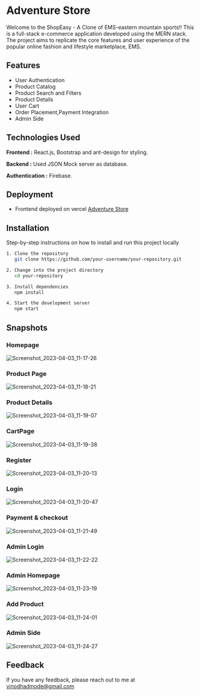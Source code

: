 # Adventure Store

Welcome to the ShopEasy - A Clone of EMS-eastern mountain sports!! This is a full-stack e-commerce application developed using the MERN stack. The project aims to replicate the core features and user experience of the popular online fashion and lifestyle marketplace, EMS.

## Features

- User Authentication
- Product Catalog
- Product Search and Filters
- Product Details
- User Cart
- Order Placement,Payment Integration
- Admin Side

## Technologies Used

**Frontend :** React.js, Bootstrap and ant-design for styling.

**Backend :** Used JSON Mock server as database.

**Authentication :** Firebase.


## Deployment
- Frontend deployed on vercel
[Adventure Store](https://eastern-mountain-sport.vercel.app/)

## Installation

Step-by-step instructions on how to install and run this project locally

```bash
1. Clone the repository
   git clone https://github.com/your-username/your-repository.git

2. Change into the project directory
   cd your-repository

3. Install dependencies
   npm install

4. Start the development server
   npm start

```

## Snapshots

### Homepage

![Screenshot_2023-04-03_11-17-26](https://user-images.githubusercontent.com/107040689/229421929-74238345-f2de-4889-a8cb-49fa9c211188.png)

### Product Page

![Screenshot_2023-04-03_11-18-21](https://user-images.githubusercontent.com/107040689/229422033-aa0f685c-bdc0-4794-9d39-760ca0e3ca8b.png)

### Product Details

![Screenshot_2023-04-03_11-19-07](https://user-images.githubusercontent.com/107040689/229422152-ef707ffc-8c9f-4469-a142-10cb0eea6305.png)

### CartPage

![Screenshot_2023-04-03_11-19-38](https://user-images.githubusercontent.com/107040689/229422246-9c55bf39-6846-4388-95c6-ce2ab4ee409e.png)

### Register

![Screenshot_2023-04-03_11-20-13](https://user-images.githubusercontent.com/107040689/229422313-63ce1b6b-2a47-4a25-ad47-c842da4eb5f8.png)

### Login

![Screenshot_2023-04-03_11-20-47](https://user-images.githubusercontent.com/107040689/229422399-16163bf4-b140-42b1-a9f2-1b612ab54e0b.png)

### Payment & checkout

![Screenshot_2023-04-03_11-21-49](https://user-images.githubusercontent.com/107040689/229422529-eb857903-1b0d-46a8-a0f1-301bfca68f57.png)

### Admin Login

![Screenshot_2023-04-03_11-22-22](https://user-images.githubusercontent.com/107040689/229422591-68fca0c4-a79b-4011-a6f7-2fad52fe23ea.png)


### Admin Homepage

![Screenshot_2023-04-03_11-23-19](https://user-images.githubusercontent.com/107040689/229422773-70b2fe7a-f9d2-43d7-98b4-d3cf135fd6c3.png)

### Add Product

![Screenshot_2023-04-03_11-24-01](https://user-images.githubusercontent.com/107040689/229422877-8defd1fd-6277-4b02-a72d-dfdb8f6fdde9.png)

### Admin Side

![Screenshot_2023-04-03_11-24-27](https://user-images.githubusercontent.com/107040689/229422974-174ae0e0-f2b2-4d78-a158-773301a5706e.png)


## Feedback

If you have any feedback, please reach out to me at vinodhadmode@gmail.com


